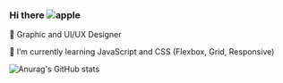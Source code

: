 ### Hi there ![apple](https://user-images.githubusercontent.com/8073781/142518708-cd623809-3bce-4aaa-a66f-e21446529ff0.gif)

👧 Graphic and UI/UX Designer

🌱 I’m currently learning JavaScript and CSS (Flexbox, Grid, Responsive)

![Anurag's GitHub stats](https://github-readme-stats.vercel.app/api?username=lenavieites&theme=dark&show_icons=true)
